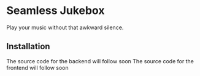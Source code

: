 # Seamless Jukebox

Play your music without that awkward silence.

## Installation

The source code for the backend will follow soon
The source code for the frontend will follow soon
